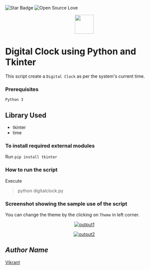 <!--Please do not remove this part-->
![Star Badge](https://img.shields.io/static/v1?label=%F0%9F%8C%9F&message=If%20Useful&style=style=flat&color=BC4E99)
![Open Source Love](https://badges.frapsoft.com/os/v1/open-source.svg?v=103)

<div align="center">
  <img height="60" src="https://user-images.githubusercontent.com/85709371/153715486-5da59ace-7f32-4f79-a365-318102feed51.png">
</div>

# Digital Clock using Python and Tkinter
This script create a `Digital Clock` as per the system's current time.

### Prerequisites
`Python 3`

## Library Used
- tkinter
- time

### To install required external modules
Run `pip install tkinter` 

### How to run the script
Execute 
> python digitalclock.py

### Screenshot showing the sample use of the script
You can change the theme by the clicking on `Theme` in left corner.
<p align="center">
  <a href="Output\output 1.png"><img src="https://user-images.githubusercontent.com/85709371/151805608-009c907f-8f07-47a2-97c4-4042883de24b.png" alt="output1"></a>
</p>
<p align="center">
  <a href="Output\output 2.png"><img src="https://user-images.githubusercontent.com/85709371/151805579-78673968-ae7b-4132-bd1c-26640d9f2ed4.png" alt="output2"></a>
</p>

## *Author Name*
[Vikrant](https://github.com/vikrant-v28)
